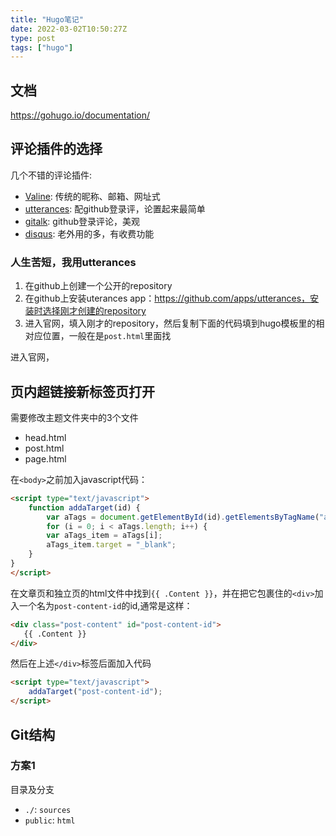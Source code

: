 ```yaml
---
title: "Hugo笔记"
date: 2022-03-02T10:50:27Z
type: post
tags: ["hugo"]
---
```


## 文档

https://gohugo.io/documentation/

## 评论插件的选择

几个不错的评论插件:
 - [Valine](https://valine.js.org/): 传统的昵称、邮箱、网址式
 - [utterances](https://utteranc.es/): 配github登录评，论置起来最简单
 - [gitalk](https://gitalk.github.io/): github登录评论，美观
 - [disqus](https://disqus.com/): 老外用的多，有收费功能

### 人生苦短，我用utterances

1. 在github上创建一个公开的repository
2. 在github上安装uterances app：https://github.com/apps/utterances，安装时选择刚才创建的repository
3. 进入官网，填入刚才的repository，然后复制下面的代码填到hugo模板里的相对应位置，一般在是`post.html`里面找

进入官网，

## 页内超链接新标签页打开

需要修改主题文件夹中的3个文件
 - head.html
 - post.html
 - page.html

在`<body>`之前加入javascript代码：
```html
<script type="text/javascript">
	function addaTarget(id) {
		var aTags = document.getElementById(id).getElementsByTagName("a");
		for (i = 0; i < aTags.length; i++) {
		var aTags_item = aTags[i];
		aTags_item.target = "_blank";
    }
}
</script>
```

在文章页和独立页的html文件中找到`{{ .Content }}`，并在把它包裹住的`<div>`加入一个名为`post-content-id`的id,通常是这样：
```html
<div class="post-content" id="post-content-id">
   {{ .Content }}
</div>
```

然后在上述`</div>`标签后面加入代码
```html
<script type="text/javascript">
	addaTarget("post-content-id");
</script>
```

## Git结构

### 方案1

目录及分支
 - `./`: `sources`
 - `public`: `html`

